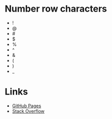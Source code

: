 # Number row characters

- ! 
- @
- \#
- $ 
- % 
- ^
- &  
- ( 
- ) 
- _ 

# Links

- [GitHub Pages](https://pages.github.com/)
- [Stack Overflow](https://stackoverflow.com/)

